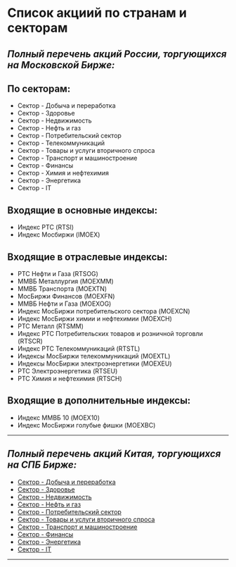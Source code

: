 # Список акциий по странам и секторам

## *Полный перечень акций России, торгующихся на Московской Бирже:*

## По секторам:

- Сектор - Добыча и переработка
- Сектор - Здоровье
- Сектор - Недвижимость
- Сектор - Нефть и газ
- Сектор - Потребительский сектор
- Сектор - Телекоммуникаций
- Сектор - Товары и услуги вторичного спроса
- Сектор - Транспорт и машиностроение
- Сектор - Финансы
- Сектор - Химия и нефтехимия
- Сектор - Энергетика
- Сектор - IT

## Входящие в основные индексы:

- Индекс РТС (RTSI)
- Индекс Мосбиржи (IMOEX)

## Входящие в отраслевые индексы:

- PTC Нефти и Газа (RTSOG)
- ММВБ Mеталлургия (MOEXMM)
- ММВБ Транспорта (MOEXTN)
- МосБиржи Финансов (MOEXFN)
- ММВБ Нефти и Газа (MOEXOG)
- Индекс МосБиржи потребительского сектора (MOEXCN)
- Индекс МосБиржи химии и нефтехимии (MOEXCH)
- PTC Mеталл (RTSMM)
- Индекс РТС Потребительских товаров и розничной торговли (RTSCR)
- Индекс РТС Телекоммуникаций (RTSTL)
- Индексы МосБиржи телекоммуникаций (MOEXTL)
- Индексы МосБиржи электроэнергетики (MOEXEU)
- РТС Электроэнергетика (RTSEU)
- РТС Химия и нефтехимия (RTSCH)

## Входящие в дополнительные индексы:

- Индекс ММВБ 10 (MOEX10)
- Индекс МосБиржи голубые фишки (MOEXBC)

---

## *Полный перечень акций Китая, торгующихся на СПБ Бирже:*

- [Сектор - Добыча и переработка](https://github.com/ANT050/Stocks_List/blob/main/China/Mining_and_processing.md "Перейти к списку")
- [Сектор - Здоровье](https://github.com/ANT050/Stocks_List/blob/main/China/Health.md "Перейти к списку")
- [Сектор - Недвижимость](https://github.com/ANT050/Stocks_List/blob/main/China/Realty.md "Перейти к списку")
- [Сектор - Нефть и газ](https://github.com/ANT050/Stocks_List/blob/main/China/Oil_and_gas.md "Перейти к списку")
- [Сектор - Потребительский сектор](https://github.com/ANT050/Stocks_List/blob/main/China/Consumer_sector.md "Перейти к списку")
- [Сектор - Товары и услуги вторичного спроса](https://github.com/ANT050/Stocks_List/blob/main/China/Secondary_demand_goods_and_services.md "Перейти к списку")
- [Сектор - Транспорт и машиностроение](https://github.com/ANT050/Stocks_List/blob/main/China/Transport_and_mechanical_engineering.md "Перейти к списку")
- [Сектор - Финансы](https://github.com/ANT050/Stocks_List/blob/main/China/Finance.md "Перейти к списку")
- [Сектор - Энергетика](https://github.com/ANT050/Stocks_List/blob/main/China/Energy.md "Перейти к списку")
- [Сектор - IT](https://github.com/ANT050/Stocks_List/blob/main/China/IT.md "Перейти к списку")

---
